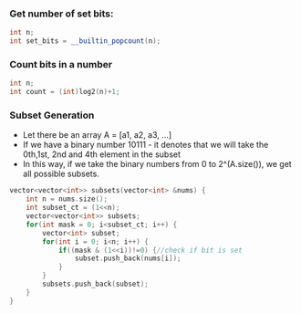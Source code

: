 ### Get number of set bits:

```cpp
int n;
int set_bits = __builtin_popcount(n);
```

### Count bits in a number

```cpp
int n;
int count = (int)log2(n)+1;
```

### Subset Generation

- Let there be an array A = \[a1, a2, a3, ...]
- If we have a binary number 10111 - it denotes that we will take the 0th,1st, 2nd and 4th element in the subset
- In this way, if we take the binary numbers from 0 to 2^(A.size()), we get all possible subsets.

```cpp
vector<vector<int>> subsets(vector<int> &nums) {
	int n = nums.size();
	int subset_ct = (1<<n);
	vector<vector<int>> subsets;
	for(int mask = 0; i<subset_ct; i++) {
		vector<int> subset;
		for(int i = 0; i<n; i++) {
			if((mask & (1<<i))!=0) {//check if bit is set
				subset.push_back(nums[i]);
			}
		}
		subsets.push_back(subset);		
	}
}
```
